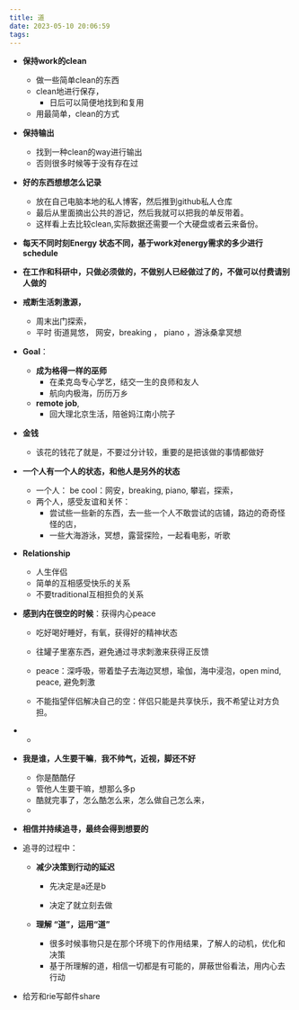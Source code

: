 ```yaml
---
title: 道
date: 2023-05-10 20:06:59
tags:
---
```




- **保持work的clean**

  - 做一些简单clean的东西
  - clean地进行保存，
    - 日后可以简便地找到和复用
  - 用最简单，clean的方式

  

- **保持输出**
  - 找到一种clean的way进行输出
  - 否则很多时候等于没有存在过



- **好的东西想想怎么记录**
  - 放在自己电脑本地的私人博客，然后推到github私人仓库
  - 最后从里面摘出公共的游记，然后我就可以把我的单反带着。
  - 这样看上去比较clean,实际数据还需要一个大硬盘或者云来备份。







- **每天不同时刻Energy 状态不同，基于work对energy需求的多少进行schedule**



- **在工作和科研中，只做必须做的，不做别人已经做过了的，不做可以付费请别人做的**





- **戒断生活刺激源，**
  - 周末出门探索，
  - 平时 街道晃悠， 网安，breaking ， piano ，游泳桑拿冥想





- **Goal**：
  - **成为格得一样的巫师**
    - 在柔克岛专心学艺，结交一生的良师和友人
    - 航向内极海，历历万乡
  - **remote job**, 
    - 回大理北京生活，陪爸妈江南小院子



- **金钱**
  - 该花的钱花了就是，不要过分计较，重要的是把该做的事情都做好



- **一个人有一个人的状态，和他人是另外的状态**

  - 一个人： be cool：网安，breaking, piano, 攀岩，探索，
  - 两个人，感受友谊和关怀：
    - 尝试些一些新的东西，去一些一个人不敢尝试的店铺，路边的奇奇怪怪的店，
    - 一些大海游泳，冥想，露营探险，一起看电影，听歌

  

- **Relationship**

  - 人生伴侣
  - 简单的互相感受快乐的关系
  - 不要traditional互相担负的关系

  

  

- **感到内在很空的时候**：获得内心peace

  - 吃好喝好睡好，有氧，获得好的精神状态

  - 往罐子里塞东西，避免通过寻求刺激来获得正反馈

  - peace：深呼吸，带着垫子去海边冥想，瑜伽，海中浸泡，open mind, peace, 避免刺激

  - 不能指望伴侣解决自己的空：伴侣只能是共享快乐，我不希望让对方负担。

    

- - 

  

- **我是谁，人生要干嘛**，**我不帅气，近视，脚还不好**

  - 你是酷酷仔
  - 管他人生要干嘛，想那么多p
  - 酷就完事了，怎么酷怎么来，怎么做自己怎么来，
  - 

  

  




- **相信并持续追寻，最终会得到想要的**

- 追寻的过程中：

  - **减少决策到行动的延迟**

    - 先决定是a还是b

    - 决定了就立刻去做

  - **理解 “道”，运用“道”**

    - 很多时候事物只是在那个环境下的作用结果，了解人的动机，优化和决策
    - 基于所理解的道，相信一切都是有可能的，屏蔽世俗看法，用内心去行动


 - 给芳和rie写邮件share







